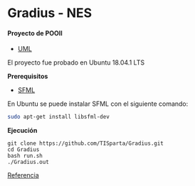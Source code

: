 # Gradius - NES

#### Proyecto de POOII

- [UML](https://github.com/TISparta/Gradius/blob/master/uml_final.jpg)

El proyecto fue probado en Ubuntu 18.04.1 LTS

**Prerequisitos**
- [SFML](https://www.sfml-dev.org/)

En Ubuntu se puede instalar SFML con el siguiente comando:
```bash
sudo apt-get install libsfml-dev
```

**Ejecución**
```
git clone https://github.com/TISparta/Gradius.git
cd Gradius
bash run.sh
./Gradius.out
```

[Referencia](https://www.youtube.com/watch?v=bUPWWuI2EY4)
